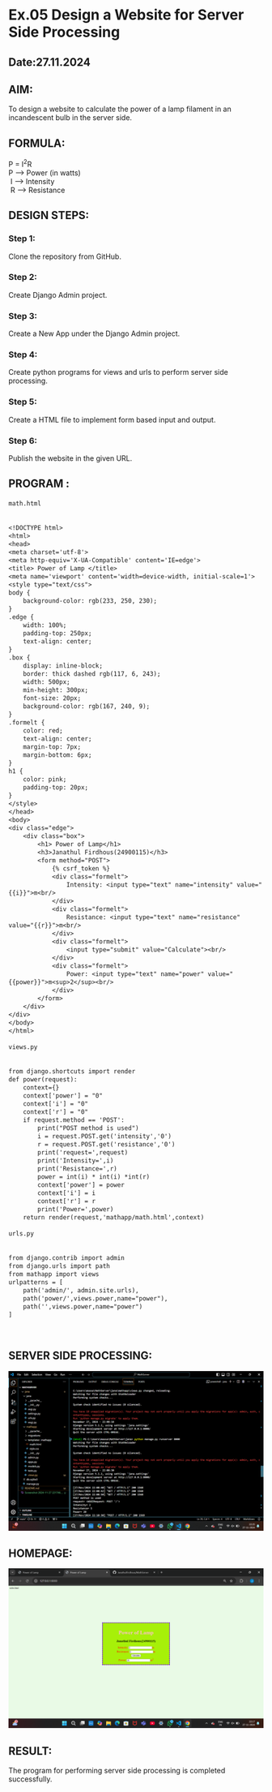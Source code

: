 # Ex.05 Design a Website for Server Side Processing
## Date:27.11.2024

## AIM:
 To design a website to calculate the power of a lamp filament in an incandescent bulb in the server side. 


## FORMULA:
P = I<sup>2</sup>R
<br> P --> Power (in watts)
<br> I --> Intensity
<br> R --> Resistance

## DESIGN STEPS:

### Step 1:
Clone the repository from GitHub.

### Step 2:
Create Django Admin project.

### Step 3:
Create a New App under the Django Admin project.

### Step 4:
Create python programs for views and urls to perform server side processing.

### Step 5:
Create a HTML file to implement form based input and output.

### Step 6:
Publish the website in the given URL.

## PROGRAM :

```
math.html


<!DOCTYPE html>
<html>
<head>
<meta charset='utf-8'>
<meta http-equiv='X-UA-Compatible' content='IE=edge'>
<title> Power of Lamp </title>
<meta name='viewport' content='width=device-width, initial-scale=1'>
<style type="text/css">
body {
    background-color: rgb(233, 250, 230);
}
.edge {
    width: 100%;
    padding-top: 250px;
    text-align: center;
}
.box {
    display: inline-block;
    border: thick dashed rgb(117, 6, 243);
    width: 500px;
    min-height: 300px;
    font-size: 20px;
    background-color: rgb(167, 240, 9);
}
.formelt {
    color: red;
    text-align: center;
    margin-top: 7px;
    margin-bottom: 6px;
}
h1 {
    color: pink;
    padding-top: 20px;
}
</style>
</head>
<body>
<div class="edge">
    <div class="box">
        <h1> Power of Lamp</h1>
        <h3>Janathul Firdhous(24900115)</h3>
        <form method="POST">
            {% csrf_token %}
            <div class="formelt">
                Intensity: <input type="text" name="intensity" value="{{i}}">m<br/>
            </div>
            <div class="formelt">
                Resistance: <input type="text" name="resistance" value="{{r}}">m<br/>
            </div>
            <div class="formelt">
                <input type="submit" value="Calculate"><br/>
            </div>
            <div class="formelt">
                Power: <input type="text" name="power" value="{{power}}">m<sup>2</sup><br/>
            </div>
        </form>
    </div>
</div>
</body>
</html>

views.py


from django.shortcuts import render 
def power(request): 
    context={} 
    context['power'] = "0" 
    context['i'] = "0" 
    context['r'] = "0" 
    if request.method == 'POST': 
        print("POST method is used")
        i = request.POST.get('intensity','0')
        r = request.POST.get('resistance','0')
        print('request=',request) 
        print('Intensity=',i) 
        print('Resistance=',r) 
        power = int(i) * int(i) *int(r)
        context['power'] = power 
        context['i'] = i
        context['r'] = r 
        print('Power=',power) 
    return render(request,'mathapp/math.html',context)

urls.py


from django.contrib import admin 
from django.urls import path 
from mathapp import views 
urlpatterns = [ 
    path('admin/', admin.site.urls), 
    path('power/',views.power,name="power"),
    path('',views.power,name="power")
]



```

## SERVER SIDE PROCESSING:
![alt text](<Screenshot 2024-11-27 222526.png>)


## HOMEPAGE:
![alt text](<Screenshot 2024-11-27 221746.png>)


## RESULT:
The program for performing server side processing is completed successfully.
